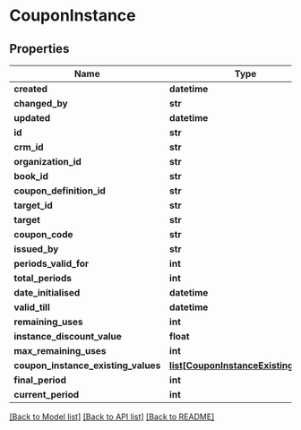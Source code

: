 # CouponInstance

## Properties
Name | Type | Description | Notes
------------ | ------------- | ------------- | -------------
**created** | **datetime** |  | [optional] 
**changed_by** | **str** |  | [optional] 
**updated** | **datetime** |  | [optional] 
**id** | **str** |  | [optional] 
**crm_id** | **str** |  | [optional] 
**organization_id** | **str** |  | 
**book_id** | **str** |  | 
**coupon_definition_id** | **str** |  | 
**target_id** | **str** |  | [optional] 
**target** | **str** |  | 
**coupon_code** | **str** |  | [optional] 
**issued_by** | **str** |  | [optional] 
**periods_valid_for** | **int** |  | [optional] 
**total_periods** | **int** |  | [optional] 
**date_initialised** | **datetime** |  | 
**valid_till** | **datetime** |  | [optional] 
**remaining_uses** | **int** |  | [optional] 
**instance_discount_value** | **float** |  | [optional] 
**max_remaining_uses** | **int** |  | [optional] 
**coupon_instance_existing_values** | [**list[CouponInstanceExistingValue]**](CouponInstanceExistingValue.md) |  | [optional] 
**final_period** | **int** |  | [optional] 
**current_period** | **int** |  | [optional] 

[[Back to Model list]](../README.md#documentation-for-models) [[Back to API list]](../README.md#documentation-for-api-endpoints) [[Back to README]](../README.md)

